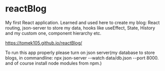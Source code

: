 # reactBlog
My first React application. Learned and used here to create my blog: React routing, json-server to store my data, hooks like useEffect, State, History and my custom one, component hierarchy etc.


https://tomek105.github.io/reactBlog/

To run this app properly please turn on json server(my database to store blogs, in commandline: npx json-server --watch data/db.json --port 8000. and of course install node modules from npm.)
